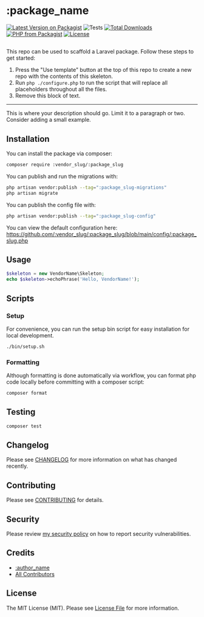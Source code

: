 # :package_name

[![Latest Version on Packagist](https://img.shields.io/packagist/v/:vendor_slug/:package_slug.svg?style=flat-square)](https://packagist.org/packages/:vendor_slug/:package_slug)
![Tests](https://github.com/:vendor_slug/:package_slug/workflows/Tests/badge.svg?style=flat-square)
[![Total Downloads](https://img.shields.io/packagist/dt/:vendor_slug/:package_slug.svg?style=flat-square)](https://packagist.org/packages/:vendor_slug/:package_slug)
[![PHP from Packagist](https://img.shields.io/packagist/php-v/:vendor_slug/:package_slug?style=flat-square)](https://packagist.org/packages/:vendor_slug/:package_slug)
[![License](https://img.shields.io/github/license/:vendor_slug/:package_slug?style=flat-square)](https://github.com/:vendor_slug/:package_slug/blob/main/LICENSE.md)

## <!--delete-->

This repo can be used to scaffold a Laravel package. Follow these steps to get started:

1. Press the "Use template" button at the top of this repo to create a new repo with the contents of this skeleton.
2. Run `php ./configure.php` to run the script that will replace all placeholders throughout all the files.
3. Remove this block of text.

---

<!--/delete-->

This is where your description should go. Limit it to a paragraph or two. Consider adding a small example.

## Installation

You can install the package via composer:

```bash
composer require :vendor_slug/:package_slug
```

You can publish and run the migrations with:

```bash
php artisan vendor:publish --tag=":package_slug-migrations"
php artisan migrate
```

You can publish the config file with:

```bash
php artisan vendor:publish --tag=":package_slug-config"
```

You can view the default configuration here: https://github.com/:vendor_slug/:package_slug/blob/main/config/:package_slug.php

## Usage

```php
$skeleton = new VendorName\Skeleton;
echo $skeleton->echoPhrase('Hello, VendorName!');
```

## Scripts

### Setup

For convenience, you can run the setup bin script for easy installation for local development.

```bash
./bin/setup.sh
```

### Formatting

Although formatting is done automatically via workflow, you can format php code locally before committing with a composer script:

```bash
composer format
```

## Testing

```bash
composer test
```

## Changelog

Please see [CHANGELOG](CHANGELOG.md) for more information on what has changed recently.

## Contributing

Please see [CONTRIBUTING](.github/CONTRIBUTING.md) for details.

## Security

Please review [my security policy](.github/SECURITY.md) on how to report security vulnerabilities.

## Credits

-   [:author_name](https://github.com/:author_username)
-   [All Contributors](../../contributors)

## License

The MIT License (MIT). Please see [License File](LICENSE.md) for more information.
